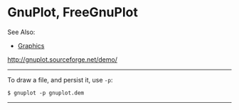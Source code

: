 # GnuPlot, FreeGnuPlot

See Also:
 - [Graphics](Graphics.md)

http://gnuplot.sourceforge.net/demo/

---

To draw a file, and persist it, use `-p`:
    
    $ gnuplot -p gnuplot.dem 
     
---     
